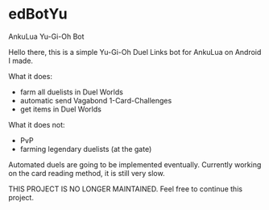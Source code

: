 # edBotYu
AnkuLua Yu-Gi-Oh Bot

Hello there, this is a simple Yu-Gi-Oh Duel Links bot for AnkuLua on Android I made.

What it does:
  - farm all duelists in Duel Worlds
  - automatic send Vagabond 1-Card-Challenges
  - get items in Duel Worlds
  
 What it does not:
  - PvP
  - farming legendary duelists (at the gate)

Automated duels are going to be implemented eventually.
Currently working on the card reading method, it is still very slow.

THIS PROJECT IS NO LONGER MAINTAINED. Feel free to continue this project.

